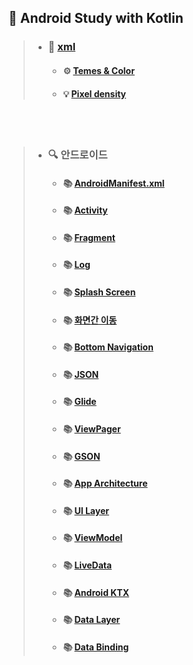 ## 📝 Android Study with Kotlin


> + ### 🎨 [xml](https://grand-jumper-7af.notion.site/xml-5aed4b7eda1c4699868a0f612dc2accf) 
>   * #### ⚙ [Temes & Color](https://grand-jumper-7af.notion.site/Themes-Color-a16cb0949a4e48f8b6877284527d32cf)
>   * #### 💡 [Pixel density](https://grand-jumper-7af.notion.site/Pixel-density-fc22e11367244be3baf435152263750f)          
<br/><br/>



> + ### 🔍 안드로이드
>   * #### 📚 [AndroidManifest.xml](https://grand-jumper-7af.notion.site/AndroidManifest-xml-d6b3801e4d9347218a48f5431b4e47ae)
>   * #### 📚 [Activity](https://grand-jumper-7af.notion.site/Activity-ae848b3451024a8db78fb0112ae96a33)
>   * #### 📚 [Fragment](https://grand-jumper-7af.notion.site/Fragment-26ea44f0c46c4ef996c9e12413d6652b)
>   * #### 📚 [Log](https://grand-jumper-7af.notion.site/Log-7dc55ad123624adfa44a63842c373271)
>   * #### 📚 [Splash Screen](https://grand-jumper-7af.notion.site/Splash-Screen-0016f3eec0d04554852776313aebaf5d)
>   * #### 📚 [화면간 이동](https://grand-jumper-7af.notion.site/9c041f3f551940ee9f64cd2bfdfdb599)
>   * #### 📚 [Bottom Navigation](https://grand-jumper-7af.notion.site/Bottom-Navigation-efc123d71a0040f58edc43608f1a6e67)
>   * #### 📚 [JSON](https://grand-jumper-7af.notion.site/JSON-25491cdea6e84f9da0c6af94aef7a61e)
>   * #### 📚 [Glide](https://grand-jumper-7af.notion.site/Glide-61ee42a42a0249308b9f2d08ae3050c5)
>   * #### 📚 [ViewPager](https://grand-jumper-7af.notion.site/ViewPager-972f6be65a804f53849e930c57b2b44e)
>   * #### 📚 [GSON](https://grand-jumper-7af.notion.site/GSON-b5cdd165241b4a5b9a54080f80b30b60)
>   * #### 📚 [App Architecture](https://grand-jumper-7af.notion.site/App-Architecture-8915d19fbcce41999009e1921721a3e5)
>   * #### 📚 [UI Layer](https://grand-jumper-7af.notion.site/UI-Layer-a4a92fe8f0f54d03a1f43fc59617d064)
>   * #### 📚 [ViewModel](https://grand-jumper-7af.notion.site/ViewModel-42f6863e55f44ad49d8fb84b187c6a1a)
>   * #### 📚 [LiveData](https://grand-jumper-7af.notion.site/LiveData-1c7d9d5036dc4f2387992deb73e2ba09)
>   * #### 📚 [Android KTX](https://grand-jumper-7af.notion.site/Android-KTX-e4df4a01afdb464194fab73a66c1ccdf)
>   * #### 📚 [Data Layer](https://grand-jumper-7af.notion.site/Data-Layer-b493d4468a894657ac219a2f31e76ce0)
>   * #### 📚 [Data Binding](https://grand-jumper-7af.notion.site/Data-Binding-b27875281af240c3ba6833dd401fb383)
